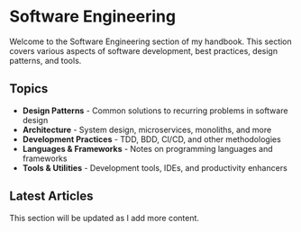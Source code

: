# Software Engineering

Welcome to the Software Engineering section of my handbook. This section covers various aspects of software development, best practices, design patterns, and tools.

## Topics

- **Design Patterns** - Common solutions to recurring problems in software design
- **Architecture** - System design, microservices, monoliths, and more
- **Development Practices** - TDD, BDD, CI/CD, and other methodologies
- **Languages & Frameworks** - Notes on programming languages and frameworks
- **Tools & Utilities** - Development tools, IDEs, and productivity enhancers

## Latest Articles

This section will be updated as I add more content.
